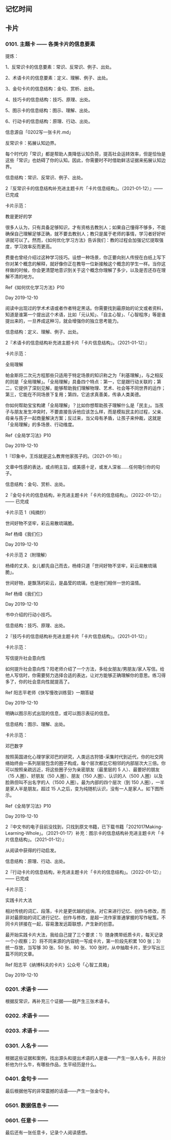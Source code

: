 ## 记忆时间

## 卡片

### 0101. 主题卡 —— 各类卡片的信息要素

提炼：

1、反常识卡的信息要素：常识、反常识、例子、出处。

2、术语卡片的信息要素：定义、理解、例子、出处。

3、金句卡片的信息结构：金句、赏析、出处。

4、技巧卡的信息结构：技巧、原理、出处。

5、图示卡的信息结构：图示、理解、出处。

6、行动卡的信息结构：原理、行动、出处。

信息源自「0202写一张卡片.md」

反常识卡：拓展认知边界。

每个时代的「常识」都是帮助人类降低认知负荷，提高社会运转效率，但是恰怡是这些「常识」也妨碍了你的认知。因此，你需要时不时借助鲜活证据来拓展认知边界。

信息结构：常识、反常识、例子、出处。

2『反常识卡的信息结构补充进主题卡片「卡片信息结构」。（2021-01-12）』—— 已完成

卡片示范：

教是更好的学

很多人认为，只有具备足够知识，才有资格去教別人；如果自己懂得不够多，不能确保自己理解足够正确，就不要去教别人；教只是属于老师的事情，学习者好好听讲就可以了。然而，《如何优化学习方法》告诉我们：教的过程会加强记忆提取强度，学习效率反而更高。

费曼也曾经介绍过这种学习技巧。设想一种场景，你正要向别人传授在白纸上写下你对某个概念的解释，就好像你正在教导一位新接触这个概念的学生一样。当你这样做的时候，你会更清楚地意识到关于这个概念你理解了多少，以及是否还存在理解不清的地方。

Ref《如何优化学习方法》P10 

Day 2019-12-10

阅读中出现过的学术术语或者作者特定黑话。你需要找到最原始的论文或者资料，知道是谁第一个提出这个术语，比如「元认知」、「自主心智」、「心智程序」等是谁提出来的，一旦养成这种习，就会增强你的独立思考能力。

信息结构：定义、理解、例子、出处。

2『术语卡的信息结构补充进主题卡片「卡片信息结构」。（2021-01-12）』

卡片示范：

全局理解

帕金斯将二次元方程那些只适用于特定场景的知识称之为「利基理解」，与之相反的则是「全局理解」。「全局理解」具备四个特点：第一，它是跟行动关联的；第二，它提供了深刻见解，能够帮助我们理解物理、艺术、社会等不同世界的运作；第三，它能在不同场景下复用；第四，它追求真善美，传承人类美德。

你如何帮助宝宝构建「全局理解」？比如你想帮助孩子理解什么是「民主」。当孩子与朋友发生冲突时，不要直接告诉他应该怎么样，而是模拟民主的过程，父亲、母亲与孩子一起商量解決方案；反过来，当父母有矛盾，让孩子来仲裁，这就是「全局理解」的多场景、行动维度。

Ref《全局学习法》P10 

Day 2019-12-10

1『印象中，王烁就是这么教育他家孩子的。（2021-01-16）』

文章中性感的表达，或点明主旨，或美感十足，或发人深省…...任何吸引你的句子。

信息结构：金句、赏析、出处。

2『金句卡片的信息结构，补充进主题卡片「卡片的信息结构」。（2022-01-12）』—— 已完成

卡片示范 1（纯摘抄）

世间好物不坚牢，彩云易散琉璃脆。

Ref 杨绛《我们仨》

Day 2019-12-10

卡片示范 2（附理解）

杨绛的丈夫、女儿都先自己而去，杨绛只道「世间好物不坚牢，彩云易散琉璃脆」。

世间好物，是飘荡的彩云，是晶莹的琉璃，也是他们相伴一世的温情。

Ref 杨绛《我们仨》

Day 2019-12-10

书中介绍的行动小技巧。

信息结构：技巧、原理、出处。

2『技巧卡的信息结构补充进主题卡片「卡片信息结构」。（2021-01-12）』

卡片示范：

写信提升社会意向性

如何提升社会意向性？阳老师介绍了一个方法，多给女朋友/男朋友/家人写信。给他人写信时，你需要努力选择合适的表达，让对方能够正确理解你的意思。练习得多了，你的社会意向性就提高了。

Ref 阳志平老师《快写慢改训练营》一期答疑 

Day 2019-12-10

明确以图示形式出现的信息，或可以图示表征的信息。

信息结构：图示、理解、出处。

卡片示范：

邓巴数字

按照英国进化心理学家邓巴的研究，人类远古狩猎-采集时代到近代，你的社交网络始终由一系列层层包含的圏子构成，每个层次都比它相邻的内部层次大三倍。你可以按照亲疏远近，将这些圈子分为亲密朋友（最里层的 5 人）、最要好的朋友（15 人圏）、好朋友（50 人圏）、朋友（150 人圏）、认识的人（500 人圈）以及脸熟但叫不出名字的人（1500 人圏）。最为内部的四个层次（到 150 人圏），一半是家人半是朋友。超过 15 人之后，变为纯随机认识，没有一人是家人。如下图所示。

Ref《全局学习法》P10 

Day 2019-12-10

2『中文书的电子目前没找到，只找到原文书籍，已下载书籍「2021017Making-Learning-Whole」。（2021-01-17）补充：图示卡的信息结构补充进主题卡片「卡片信息结构」。（2021-01-12）』

从阅读中获得的行动启发。

信息结构：原理、行动、出处。

2『行动卡片的信息结构，补充进主题卡片「卡片的信息结构」。（2022-01-12）』—— 已完成

卡片示范：

实践卡片大法

相对传统的词汇、段落，卡片是更优越的组块。对它来进行记忆、创作与修改，而非对最原始的词汇进行记忆、创作与修改，是超一流作家普通掌握的写作秘笈。不同卡片拼接在一起，容易激发远距联想，产生新的创意。

最开始实践卡片大法，我给自己提了三个要求：1）随身携带纸质卡片，每天记录一个小观察；2）将不同来源的内容统一写成卡片，第一阶段先积累 100 张；3）统一存放，当写够 30 张、50 张、80 张、100 张时，从中抽取卡片，至少写出三篇不同的文章。

Ref 阳志平《纳博科夫的卡片》公众号「心智工具箱」

Day 2019-12-10

### 0201. 术语卡 ——

根据反常识，再补充三个证据——就产生三张术语卡。

### 0202. 术语卡 ——

### 0203. 术语卡 ——

### 0301. 人名卡 ——

根据这些证据和案例，找出源头和提出术语的人是谁——产生一张人名卡，并且分析他为什么牛，有哪些作品，生平经历是什么。

### 0401. 金句卡 ——

最后根据他写的非常震撼的话语——产生一张金句卡。

### 0501. 数据信息卡 ——

### 0601. 任意卡 ——

最后还有一张任意卡，记录个人阅读感想。


